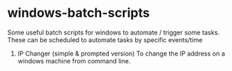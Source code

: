 # windows-batch-scripts

Some useful batch scripts for windows to automate / trigger some tasks. These can be scheduled to automate tasks by specific events/time 


1. IP Changer (simple & prompted version)
To change the IP address on a windows machine from command line.


 
